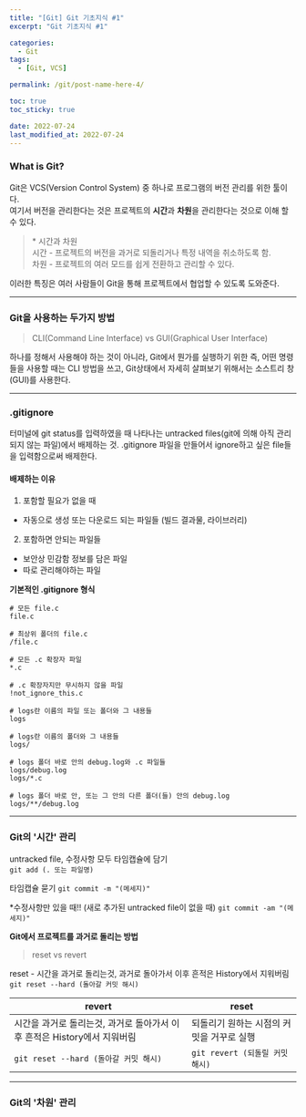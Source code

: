 ```yaml
---
title: "[Git] Git 기초지식 #1"
excerpt: "Git 기초지식 #1"

categories:
  - Git
tags:
  - [Git, VCS]

permalink: /git/post-name-here-4/

toc: true
toc_sticky: true

date: 2022-07-24
last_modified_at: 2022-07-24
---
```


### What is Git?  

Git은 VCS(Version Control System) 중 하나로 프로그램의 버전 관리를 위한 툴이다.  
여기서 버전을 관리한다는 것은 프로젝트의 **시간**과 **차원**을 관리한다는 것으로 이해 할 수 있다.

>\* 시간과 차원  
시간 - 프로젝트의 버전을 과거로 되돌리거나 특정 내역을 취소하도록 함.  
차원 - 프로젝트의 여러 모드를 쉽게 전환하고 관리할 수 있다.

이러한 특징은 여러 사람들이 Git을 통해 프로젝트에서 협업할 수 있도록 도와준다.

---

### Git을 사용하는 두가지 방법
>CLI(Command Line Interface) vs GUI(Graphical User Interface)

하나를 정해서 사용해야 하는 것이 아니라,
Git에서 뭔가를 실행하기 위한 즉, 어떤 명령들을 사용할 때는 CLI 방법을 쓰고, Git상태에서 자세히 살펴보기 위해서는 소스트리 창(GUI)를 사용한다.

---

### .gitignore

터미널에 git status를 입력하였을 때 나타나는 untracked files(git에 의해 아직 관리되지 않는 파일)에서 배제하는 것. .gitignore 파일을 만들어서 ignore하고 싶은 file들을 입력함으로써 배제한다.

#### 배제하는 이유
1. 포함할 필요가 없을 때  
- 자동으로 생성 또는 다운로드 되는 파일들 (빌드 결과물, 라이브러리)
  
2. 포함하면 안되는 파일들
- 보안상 민감함 정보를 담은 파일
- 따로 관리해야하는 파일  

**기본적인 .gitignore 형식**
```
# 모든 file.c
file.c

# 최상위 폴더의 file.c
/file.c

# 모든 .c 확장자 파일
*.c

# .c 확장자지만 무시하지 않을 파일
!not_ignore_this.c

# logs란 이름의 파일 또는 폴더와 그 내용들
logs

# logs란 이름의 폴더와 그 내용들
logs/

# logs 폴더 바로 안의 debug.log와 .c 파일들
logs/debug.log
logs/*.c

# logs 폴더 바로 안, 또는 그 안의 다른 폴더(들) 안의 debug.log
logs/**/debug.log
```

---

### Git의 '시간' 관리

untracked file, 수정사항 모두 타임캡슐에 담기  
`git add (. 또는 파일명)`

타임캡슐 묻기
`git commit -m "(메세지)"`

\*수정사항만 있을 때!! (새로 추가된 untracked file이 없을 때)
`git commit -am "(메세지)"`

**Git에서 프로젝트를 과거로 돌리는 방법**
>reset vs revert

reset - 시간을 과거로 돌리는것, 과거로 돌아가서 이후 흔적은 History에서 지워버림
`git reset --hard (돌아갈 커밋 해시)`

| revert | reset |
| ---   | ---  | 
|  시간을 과거로 돌리는것, 과거로 돌아가서 이후 흔적은 History에서 지워버림   | 되돌리기 원하는 시점의 커밋을 거꾸로 실행 |
| `git reset --hard (돌아갈 커밋 해시)`| `git revert (되돌릴 커밋 해시)` |

---

### Git의 '차원' 관리



















